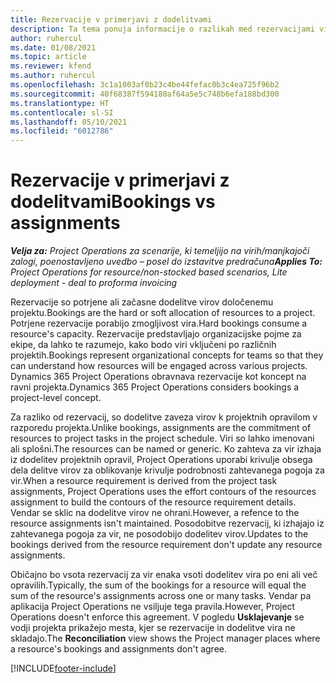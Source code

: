 ```yaml
---
title: Rezervacije v primerjavi z dodelitvami
description: Ta tema ponuja informacije o razlikah med rezervacijami virov in dodeljevanjem virov.
author: ruhercul
ms.date: 01/08/2021
ms.topic: article
ms.reviewer: kfend
ms.author: ruhercul
ms.openlocfilehash: 3c1a1003af0b23c4be44fefac0b3c4ea725f96b2
ms.sourcegitcommit: 40f68387f594180af64a5e5c748b6efa188bd300
ms.translationtype: HT
ms.contentlocale: sl-SI
ms.lasthandoff: 05/10/2021
ms.locfileid: "6012786"
---
```

# <a name="bookings-vs-assignments"></a><span data-ttu-id="5722c-103">Rezervacije v primerjavi z dodelitvami</span><span class="sxs-lookup"><span data-stu-id="5722c-103">Bookings vs assignments</span></span>

<span data-ttu-id="5722c-104">_**Velja za:** Project Operations za scenarije, ki temeljijo na virih/manjkajoči zalogi, poenostavljeno uvedbo – posel do izstavitve predračuna_</span><span class="sxs-lookup"><span data-stu-id="5722c-104">_**Applies To:** Project Operations for resource/non-stocked based scenarios, Lite deployment - deal to proforma invoicing_</span></span>

<span data-ttu-id="5722c-105">Rezervacije so potrjene ali začasne dodelitve virov določenemu projektu.</span><span class="sxs-lookup"><span data-stu-id="5722c-105">Bookings are the hard or soft allocation of resources to a project.</span></span> <span data-ttu-id="5722c-106">Potrjene rezervacije porabijo zmogljivost vira.</span><span class="sxs-lookup"><span data-stu-id="5722c-106">Hard bookings consume a resource's capacity.</span></span> <span data-ttu-id="5722c-107">Rezervacije predstavljajo organizacijske pojme za ekipe, da lahko te razumejo, kako bodo viri vključeni po različnih projektih.</span><span class="sxs-lookup"><span data-stu-id="5722c-107">Bookings represent organizational concepts for teams so that they can understand how resources will be engaged across various projects.</span></span> <span data-ttu-id="5722c-108">Dynamics 365 Project Operations obravnava rezervacije kot koncept na ravni projekta.</span><span class="sxs-lookup"><span data-stu-id="5722c-108">Dynamics 365 Project Operations considers bookings a project-level concept.</span></span> 

<span data-ttu-id="5722c-109">Za razliko od rezervacij, so dodelitve zaveza virov k projektnih opravilom v razporedu projekta.</span><span class="sxs-lookup"><span data-stu-id="5722c-109">Unlike bookings, assignments are the commitment of resources to project tasks in the project schedule.</span></span> <span data-ttu-id="5722c-110">Viri so lahko imenovani ali splošni.</span><span class="sxs-lookup"><span data-stu-id="5722c-110">The resources can be named or generic.</span></span>  <span data-ttu-id="5722c-111">Ko zahteva za vir izhaja iz dodelitev projektnih opravil, Project Operations uporabi krivulje obsega dela delitve virov za oblikovanje krivulje podrobnosti zahtevanega pogoja za vir.</span><span class="sxs-lookup"><span data-stu-id="5722c-111">When a resource requirement is derived from the project task assignments, Project Operations uses the effort contours of the resources assignment to build the contours of the resource requirement details.</span></span> <span data-ttu-id="5722c-112">Vendar se sklic na dodelitve virov ne ohrani.</span><span class="sxs-lookup"><span data-stu-id="5722c-112">However, a refence to the resource assignments isn't maintained.</span></span> <span data-ttu-id="5722c-113">Posodobitve rezervacij, ki izhajajo iz zahtevanega pogoja za vir, ne posodobijo dodelitev virov.</span><span class="sxs-lookup"><span data-stu-id="5722c-113">Updates to the bookings derived from the resource requirement don't update any resource assignments.</span></span>

<span data-ttu-id="5722c-114">Običajno bo vsota rezervacij za vir enaka vsoti dodelitev vira po eni ali več opravilih.</span><span class="sxs-lookup"><span data-stu-id="5722c-114">Typically, the sum of the bookings for a resource will equal the sum of the resource's assignments across one or many tasks.</span></span> <span data-ttu-id="5722c-115">Vendar pa aplikacija Project Operations ne vsiljuje tega pravila.</span><span class="sxs-lookup"><span data-stu-id="5722c-115">However, Project Operations doesn't enforce this agreement.</span></span> <span data-ttu-id="5722c-116">V pogledu **Usklajevanje** se vodji projekta prikažejo mesta, kjer se rezervacije in dodelitve vira ne skladajo.</span><span class="sxs-lookup"><span data-stu-id="5722c-116">The **Reconciliation** view shows the Project manager places where a resource's bookings and assignments don't agree.</span></span>




[!INCLUDE[footer-include](../includes/footer-banner.md)]